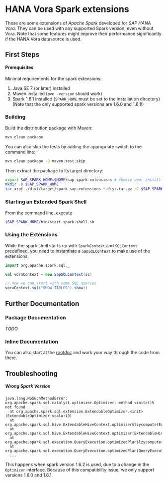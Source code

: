 # HANA Vora Spark extensions

These are some extensions of *Apache Spark* developed for *SAP HANA Vora*. They can be used with
any supported Spark version, even without Vora. Note that some features might improve their
performance significantly if the HANA Vora datasource is used.

## First Steps

#### Prerequisites

Minimal requirements for the spark extensions:

  1. Java SE 7 (or later) installed
  2. Maven installed (`mvn -version` should work)
  3. Spark 1.6.1 installed (`SPARK_HOME` must be set to the installation directory)
     (Note that the only supported spark versions are 1.6.0 and 1.6.1!)

### Building

Build the distribution package with Maven:

```bash
mvn clean package
```

You can also skip the tests by adding the appropriate switch to the command line:

```bash
mvn clean package -D maven.test.skip
```

Then extract the package to its target directory:

```bash
export SAP_SPARK_HOME=$HOME/sap-spark-extensions # choose your install dir
mkdir -p $SAP_SPARK_HOME
tar xzpf ./dist/target/spark-sap-extensions-*-dist.tar.gz -C $SAP_SPARK_HOME
```

### Starting an Extended Spark Shell

From the command line, execute

```bash
$SAP_SPARK_HOME/bin/start-spark-shell.sh
```

### Using the Extensions

While the spark shell starts up with `SparkContext` and `SQLContext` predefined, you need to 
instantiate a `SapSQLContext` to make use of the extensions.

```scala
import org.apache.spark.sql._

val voraContext = new SapSQLContext(sc)

// now we can start with some SQL queries
voraContext.sql("SHOW TABLES").show()
```

## Further Documentation

### Package Documentation

*TODO*

### Inline Documentation

You can also start at the [rootdoc](core/src/main/rootdoc.txt) and work your way through the code
 from there.

## Troubleshooting

##### Wrong Spark Version

```stacktrace
java.lang.NoSuchMethodError: org.apache.spark.sql.catalyst.optimizer.Optimizer: method <init>()V not found
  at org.apache.spark.sql.extension.ExtendableOptimizer.<init>(ExtendableOptimizer.scala:13)
  at org.apache.spark.sql.hive.ExtendableHiveContext.optimizer$lzycompute(ExtendableHiveContext.scala:93)
  at org.apache.spark.sql.hive.ExtendableHiveContext.optimizer(ExtendableHiveContext.scala:92)
  at org.apache.spark.sql.execution.QueryExecution.optimizedPlan$lzycompute(QueryExecution.scala:43)
  at org.apache.spark.sql.execution.QueryExecution.optimizedPlan(QueryExecution.scala:43)
  ...
```

This happens when spark version 1.6.2 is used, due to a change in the `Optimizer` interface. 
Because of this compatibility issue, we only support versions 1.6.0 and 1.6.1.

